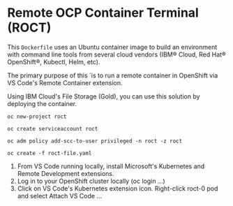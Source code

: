 # Remote OCP Container Terminal (ROCT)

This `Dockerfile` uses an Ubuntu container image to build an environment with command line tools from several cloud vendors (IBM® Cloud, Red Hat® OpenShift®, Kubectl, Helm, etc).

The primary purpose of this `is to run a remote container in OpenShift via VS Code's Remote Container extension.  

Using IBM Cloud's File Storage (Gold), you can use this solution by deploying the container.

```
oc new-project roct
```
```
oc create serviceaccount roct
```
```
oc adm policy add-scc-to-user privileged -n roct -z roct
```
```
oc create -f roct-file.yaml
```

1. From VS Code running locally, install Microsoft's Kubernetes and Remote Development extensions. 
2. Log in to your OpenShift cluster locally (oc login ...)
3. Click on VS Code's Kubernetes extension icon. Right-click roct-0 pod and select Attach VS Code ...
